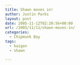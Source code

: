 ```yaml
---
title: Shawn moves in!
author: Justin Parks
layout: post
date: 2005-11-12T02:20:56+00:00
url: /2005/11/11/shawn-moves-in/
categories:
  - Chipmunk Bay
tags:
  - kaigon
  - shawn

---
```

